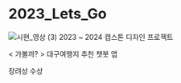 # 2023_Lets_Go
![시현_영상 (3)](https://github.com/user-attachments/assets/319b3da6-c70f-4860-b184-82f7f6208777)
2023 ~ 2024 캡스톤 디자인 프로젝트

< 가볼까? >
대구여행지 추천 챗봇 앱

장려상 수상
